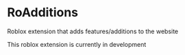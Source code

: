 # RoAdditions
Roblox extension that adds features/additions to the website

This roblox extension is currently in development
